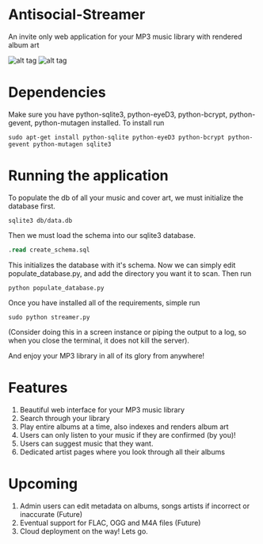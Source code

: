 Antisocial-Streamer
===================

An invite only web application for your MP3 music library with rendered album art

![alt tag](http://i1306.photobucket.com/albums/s570/david4shure/streamer_zps7f8a29ea.png)
![alt tag](http://i1306.photobucket.com/albums/s570/david4shure/request_zps1086c497.png)


Dependencies
============

Make sure you have python-sqlite3, python-eyeD3, python-bcrypt, python-gevent, python-mutagen installed.
  To install run 
```shell
sudo apt-get install python-sqlite python-eyeD3 python-bcrypt python-gevent python-mutagen sqlite3
```

Running the application
=======================
To populate the db of all your music and cover art, we must initialize the database first.
```shell
sqlite3 db/data.db
```
Then we must load the schema into our sqlite3 database.

```sql
.read create_schema.sql
```

This initializes the database with it's schema. Now we can simply edit 
populate_database.py, and add the directory you want it to scan. Then run

```shell
python populate_database.py
```

Once you have installed all of the requirements, simple run 
```shell
sudo python streamer.py
```
(Consider doing this in a screen instance or piping the output to a log, so when
you close the terminal, it does not kill the server). 

And enjoy your MP3 library in all of its glory from anywhere!

Features
========
1. Beautiful web interface for your MP3 music library
2. Search through your library
3. Play entire albums at a time, also indexes and renders album art
4. Users can only listen to your music if they are confirmed (by you)!
5. Users can suggest music that they want.
6. Dedicated artist pages where you look through all their albums

Upcoming
========

1. Admin users can edit metadata on albums, songs artists if incorrect or inaccurate (Future)
2. Eventual support for FLAC, OGG and M4A files (Future)
3. Cloud deployment on the way! Lets go.
